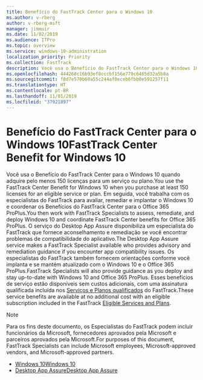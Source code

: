 ```yaml
---
title: Benefício do FastTrack Center para o Windows 10
ms.author: v-rberg
author: v-rberg-msft
manager: jimmuir
ms.date: 11/02/2019
ms.audience: ITPro
ms.topic: overview
ms.service: windows-10-administration
localization_priority: Priority
ms.collection: FastTrack
description: Você usa o Benefício do FastTrack Center para o Windows 10 quando adquire *pelo menos* 150 licenças para um serviço ou plano.
ms.openlocfilehash: 444268c16b93ef8cccbf156e779c6465d32a5b8a
ms.sourcegitcommit: f8d7e570b60a55c244af0eceb6fbb0e591257f11
ms.translationtype: HT
ms.contentlocale: pt-BR
ms.lasthandoff: 11/01/2019
ms.locfileid: "37921897"
---
```

# <a name="fasttrack-center-benefit-for-windows-10"></a><span data-ttu-id="871e1-103">Benefício do FastTrack Center para o Windows 10</span><span class="sxs-lookup"><span data-stu-id="871e1-103">FastTrack Center Benefit for Windows 10</span></span>

<span data-ttu-id="871e1-104">Você usa o Benefício do FastTrack Center para o Windows 10 quando adquire pelo menos 150 licenças para um serviço ou plano.</span><span class="sxs-lookup"><span data-stu-id="871e1-104">You use the FastTrack Center Benefit for Windows 10 when you purchase at least 150 licenses for an eligible service or plan.</span></span> <span data-ttu-id="871e1-105">Em seguida, você trabalha com os especialistas do FastTrack para avaliar, remediar e implantar o Windows 10 e coordenar os Benefícios do FastTrack Center para o Office 365 ProPlus.</span><span class="sxs-lookup"><span data-stu-id="871e1-105">You then work with FastTrack Specialists to assess, remediate, and deploy Windows 10 and coordinate FastTrack Center benefits for Office 365 ProPlus.</span></span> <span data-ttu-id="871e1-106">O serviço do Desktop App Assure disponibiliza um especialista do FastTrack que fornece aconselhamento e remediação se você encontrar problemas de compatibilidade do aplicativo.</span><span class="sxs-lookup"><span data-stu-id="871e1-106">The Desktop App Assure service makes a FastTrack Specialist available who provides advisory and remediation guidance if you encounter app compatibility issues.</span></span>  <span data-ttu-id="871e1-107">Os especialistas do FastTrack também fornecem orientações conforme você implanta e se mantém atualizado com o Windows 10 e o Office 365 ProPlus.</span><span class="sxs-lookup"><span data-stu-id="871e1-107">FastTrack Specialists will also provide guidance as you deploy and stay up-to-date with Windows 10 and Office 365 ProPlus.</span></span> <span data-ttu-id="871e1-108">Esses benefícios de serviço estão disponíveis sem custos adicionais, com uma assinatura qualificada incluída nos [Serviços e Planos qualificados](M365-eligible-services-and-plans.md) do FastTrack.</span><span class="sxs-lookup"><span data-stu-id="871e1-108">These service benefits are available at no additional cost with an eligible subscription included in the FastTrack [Eligible Services and Plans](M365-eligible-services-and-plans.md).</span></span>
  
> [!NOTE]
> <span data-ttu-id="871e1-109">Para os fins deste documento, os Especialistas do FastTrack podem incluir funcionários da Microsoft, fornecedores aprovados pela Microsoft e parceiros aprovados pela Microsoft.</span><span class="sxs-lookup"><span data-stu-id="871e1-109">For purposes of this document, FastTrack Specialists can include Microsoft employees, Microsoft-approved vendors, and Microsoft-approved partners.</span></span> 
    
- [<span data-ttu-id="871e1-110">Windows 10</span><span class="sxs-lookup"><span data-stu-id="871e1-110">Windows 10</span></span>](Win-10-windows-10.md)
- [<span data-ttu-id="871e1-111">Desktop App Assure</span><span class="sxs-lookup"><span data-stu-id="871e1-111">Desktop App Assure</span></span>](Win-10-desktop-app-assure.md)
  

  

 